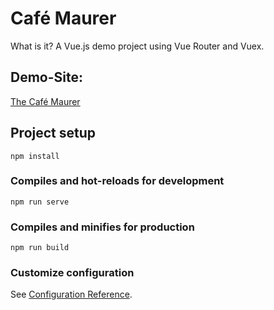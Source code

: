 # Café Maurer

What is it? A Vue.js demo project using Vue Router and Vuex.

## Demo-Site:

[The Café Maurer](https://cafe-maurer.netlify.app)

## Project setup
```
npm install
```

### Compiles and hot-reloads for development
```
npm run serve
```

### Compiles and minifies for production
```
npm run build
```

### Customize configuration
See [Configuration Reference](https://cli.vuejs.org/config/).
